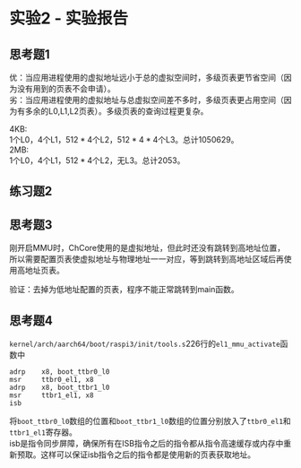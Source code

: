 # 实验2 - 实验报告

## 思考题1

优：当应用进程使用的虚拟地址远小于总的虚拟空间时，多级页表更节省空间（因为没有用到的页表不会申请）。  
劣：当应用进程使用的虚拟地址与总虚拟空间差不多时，多级页表更占用空间（因为有多余的L0,L1,L2页表）。多级页表的查询过程更复杂。  

4KB:  
1个L0，4个L1，$512 * 4$个L2，$512 * 4 * 4$个L3。总计1050629。  
2MB:  
1个L0，4个L1，$512 * 4$个L2，无L3。总计2053。

## 练习题2

## 思考题3

刚开启MMU时，ChCore使用的是虚拟地址，但此时还没有跳转到高地址位置，所以需要配置页表使虚拟地址与物理地址一一对应，等到跳转到高地址区域后再使用高地址页表。  

验证：去掉为低地址配置的页表，程序不能正常跳转到main函数。

## 思考题4
`kernel/arch/aarch64/boot/raspi3/init/tools.s`226行的`el1_mmu_activate`函数中
```
adrp    x8, boot_ttbr0_l0
msr     ttbr0_el1, x8
adrp    x8, boot_ttbr1_l0
msr     ttbr1_el1, x8
isb
```
将`boot_ttbr0_l0`数组的位置和`boot_ttbr1_l0`数组的位置分别放入了`ttbr0_el1`和`ttbr1_el1`寄存器。  
isb是指令同步屏障，确保所有在ISB指令之后的指令都从指令高速缓存或内存中重新预取。这样可以保证isb指令之后的指令都是使用新的页表获取地址。

